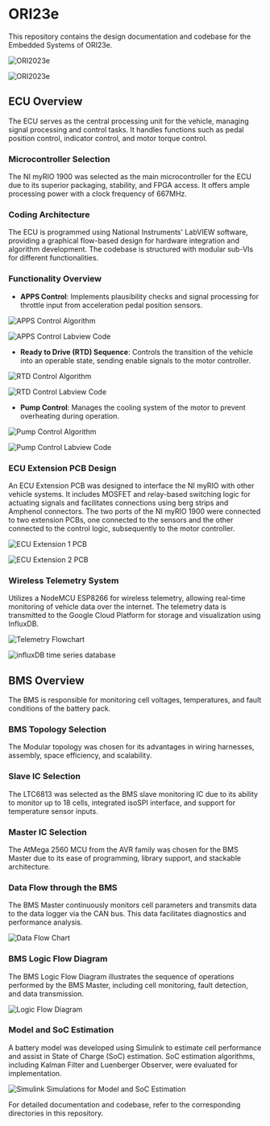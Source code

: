 # ORI23e

This repository contains the design documentation and codebase for the Embedded Systems of ORI23e.

![ORI2023e](images/car.jpg "ORI2023e")

![ORI2023e](images/lvenc.jpg "Low Voltage Electronics Enclosure Assembly")

## ECU Overview

The ECU serves as the central processing unit for the vehicle, managing signal processing and control tasks. It handles functions such as pedal position control, indicator control, and motor torque control.


### Microcontroller Selection

The NI myRIO 1900 was selected as the main microcontroller for the ECU due to its superior packaging, stability, and FPGA access. It offers ample processing power with a clock frequency of 667MHz.

### Coding Architecture

The ECU is programmed using National Instruments' LabVIEW software, providing a graphical flow-based design for hardware integration and algorithm development. The codebase is structured with modular sub-VIs for different functionalities.

### Functionality Overview

- **APPS Control**: Implements plausibility checks and signal processing for throttle input from acceleration pedal position sensors.

![APPS Control Algorithm](images/apps1.jpg "APPS Control Algorithm")

![APPS Control Labview Code](images/apps2.jpg "APPS Control Labview Code")

- **Ready to Drive (RTD) Sequence**: Controls the transition of the vehicle into an operable state, sending enable signals to the motor controller.

![RTD Control Algorithm](images/rtd1.jpg "RTD Control Algorithm")

![RTD Control Labview Code](images/rtd2.jpg "RTD Control Labview Code")

- **Pump Control**: Manages the cooling system of the motor to prevent overheating during operation.

![Pump Control Algorithm](images/pump1.jpg "Pump Control Algorithm")

![Pump Control Labview Code](images/pump2.jpg "Pump Control Labview Code") 

### ECU Extension PCB Design

An ECU Extension PCB was designed to interface the NI myRIO with other vehicle systems. It includes MOSFET and relay-based switching logic for actuating signals and facilitates connections using berg strips and Amphenol connectors. The two ports of the NI myRIO 1900 were connected to two extension PCBs, one connected to the sensors and the other connected to the control logic, subsequently to the motor controller.

![ECU Extension 1 PCB](images/ext2.jpg "ECU Extension 1 PCB")

![ECU Extension 2 PCB](images/ext1.jpg "ECU Extension 2 PCB")


### Wireless Telemetry System

Utilizes a NodeMCU ESP8266 for wireless telemetry, allowing real-time monitoring of vehicle data over the internet. The telemetry data is transmitted to the Google Cloud Platform for storage and visualization using InfluxDB.

![Telemetry Flowchart](images/telemetry1.jpg "Telemetry Flowchart")

![influxDB time series database](images/telemetry2.jpg "influxDB time series database")

## BMS Overview

The BMS is responsible for monitoring cell voltages, temperatures, and fault conditions of the battery pack.

### BMS Topology Selection

The Modular topology was chosen for its advantages in wiring harnesses, assembly, space efficiency, and scalability.

### Slave IC Selection

The LTC6813 was selected as the BMS slave monitoring IC due to its ability to monitor up to 18 cells, integrated isoSPI interface, and support for temperature sensor inputs.

### Master IC Selection

The AtMega 2560 MCU from the AVR family was chosen for the BMS Master due to its ease of programming, library support, and stackable architecture.

### Data Flow through the BMS

The BMS Master continuously monitors cell parameters and transmits data to the data logger via the CAN bus. This data facilitates diagnostics and performance analysis.

![Data Flow Chart](images/BMS1.jpg "Data Flow Chart")

### BMS Logic Flow Diagram

The BMS Logic Flow Diagram illustrates the sequence of operations performed by the BMS Master, including cell monitoring, fault detection, and data transmission.

![Logic Flow Diagram](images/bmslogic.jpg "Logic Flow Diagram")

### Model and SoC Estimation

A battery model was developed using Simulink to estimate cell performance and assist in State of Charge (SoC) estimation. SoC estimation algorithms, including Kalman Filter and Luenberger Observer, were evaluated for implementation.

![Simulink Simulations for Model and SoC Estimation](images/bmssoc.jpg "[Simulink Simulations for Model and SoC Estimation")

For detailed documentation and codebase, refer to the corresponding directories in this repository.
